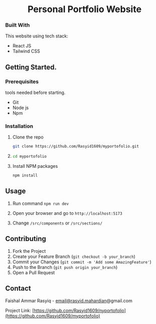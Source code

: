 <h1 align="center">Personal Portfolio Website</h1>
<!--
<div align="center">
  <a href="https://www.radityaseptian.my.id/">
    <img src="./src/assets/demo/portofolio.v2.webp" alt="Logo">
  </a>
-->
<!--
  <p align="center">
    Personal portfolio website for introduce your self
    <br />
    <a href="https://www.radityaseptian.my.id/"><strong>View Demo »</strong></a>
    <br />
</div>
-->

### Built With

This website using tech stack:

- React JS
- Tailwind CSS

## Getting Started.

### Prerequisites

tools needed before starting.

- Git
- Node js
- Npm

### Installation

1. Clone the repo
   ```sh
   git clone https://github.com/Rasyid1609/myportofolio.git
   ```
2. ```sh
   cd myportofolio
   ```
3. Install NPM packages
   ```sh
   npm install
   ```

## Usage

1. Run command `npm run dev`

2. Open your browser and go to `http://localhost:5173`

3. Change `/src/components` or `/src/sections/`

## Contributing

1. Fork the Project
2. Create your Feature Branch (`git checkout -b your_branch`)
3. Commit your Changes (`git commit -m 'Add some AmazingFeature'`)
4. Push to the Branch (`git push origin your_branch`)
5. Open a Pull Request

## Contact

Faishal Ammar Rasyiq - email@rasyid.mahardian@gmail.com

Project Link: [https://github.com/Rasyid1609/nyportofolio](https://github.com/Rasyid1609/myportofolio)
